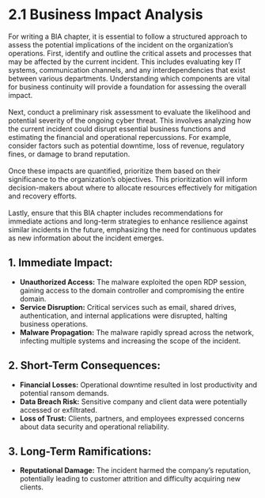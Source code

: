 # 2.1 Business Impact Analysis

<p class="helper"> For writing a BIA chapter, it is essential to follow a structured approach to assess the potential implications of the incident on the organization’s operations. First, identify and outline the critical assets and processes that may be affected by the current incident. This includes evaluating key IT systems, communication channels, and any interdependencies that exist between various departments. Understanding which components are vital for business continuity will provide a foundation for assessing the overall impact.<br>
<br>
Next, conduct a preliminary risk assessment to evaluate the likelihood and potential severity of the ongoing cyber threat. This involves analyzing how the current incident could disrupt essential business functions and estimating the financial and operational repercussions. For example, consider factors such as potential downtime, loss of revenue, regulatory fines, or damage to brand reputation. <br>
<br>
Once these impacts are quantified, prioritize them based on their significance to the organization’s objectives. This prioritization will inform decision-makers about where to allocate resources effectively for mitigation and recovery efforts. <br>
<br>
Lastly, ensure that this BIA chapter includes recommendations for immediate actions and long-term strategies to enhance resilience against similar incidents in the future, emphasizing the need for continuous updates as new information about the incident emerges.</p>

## 1. Immediate Impact:

- **Unauthorized Access:** The malware exploited the open RDP session, gaining access to the domain controller and compromising the entire domain.
- **Service Disruption:** Critical services such as email, shared drives, authentication, and internal applications were disrupted, halting business operations.
- **Malware Propagation:** The malware rapidly spread across the network, infecting multiple systems and increasing the scope of the incident.

## 2. Short-Term Consequences:

- **Financial Losses:** Operational downtime resulted in lost productivity and potential ransom demands.
- **Data Breach Risk:** Sensitive company and client data were potentially accessed or exfiltrated.
- **Loss of Trust:** Clients, partners, and employees expressed concerns about data security and operational reliability.

## 3. Long-Term Ramifications:

- **Reputational Damage:** The incident harmed the company’s reputation, potentially leading to customer attrition and difficulty acquiring new clients.

